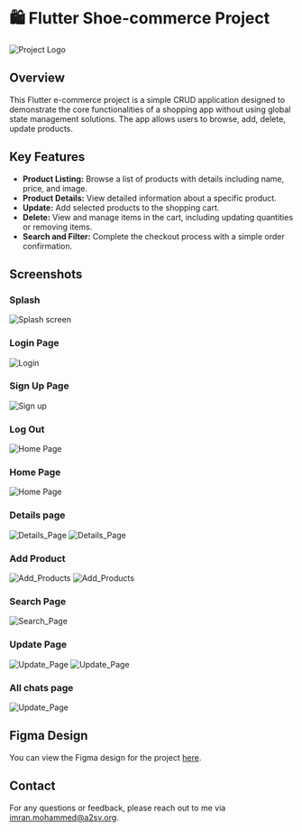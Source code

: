 # 🛍️ Flutter Shoe-commerce Project

![Project Logo](https://example.com/project_logo.png)

## Overview

This Flutter e-commerce project is a simple CRUD application designed to demonstrate the core functionalities of a shopping app without using global state management solutions. The app allows users to browse, add, delete, update products.

## Key Features

- **Product Listing:** Browse a list of products with details including name, price, and image.
- **Product Details:** View detailed information about a specific product.
- **Update:** Add selected products to the shopping cart.
- **Delete:** View and manage items in the cart, including updating quantities or removing items.
- **Search and Filter:** Complete the checkout process with a simple order confirmation.

## Screenshots

### Splash
![Splash screen](images/splash.jpg)

### Login Page
![Login](images/sign-up.jpg)

### Sign Up Page
![Sign up](images/login.jpg)

### Log Out
![Home Page](images/logout.jpg)

### Home Page
![Home Page](images/shoe-list.jpg)

### Details page
![Details_Page](images/detail-2.jpg)
![Details_Page](images/single-shoe-2.jpg)

### Add Product
![Add_Products](images/add-product-1.jpg)
![Add_Products](images/add-product-2.jpg)

### Search Page
![Search_Page](images/search-page.jpg)

### Update Page
![Update_Page](images/update-1.jpg)
![Update_Page](images/update-2.jpg)

### All chats page
![Update_Page](images/chatpage.jpg)

## Figma Design

You can view the Figma design for the project [here](https://www.figma.com/design/957Md2CrZ2B9KGjHy8RDcH/Internship?node-id=0-1&t=9RaUb8ueDD0uGHh6-0).
## Contact

For any questions or feedback, please reach out to me via [imran.mohammed@a2sv.org](mailto:imran.mohammed@a2sv.org).
